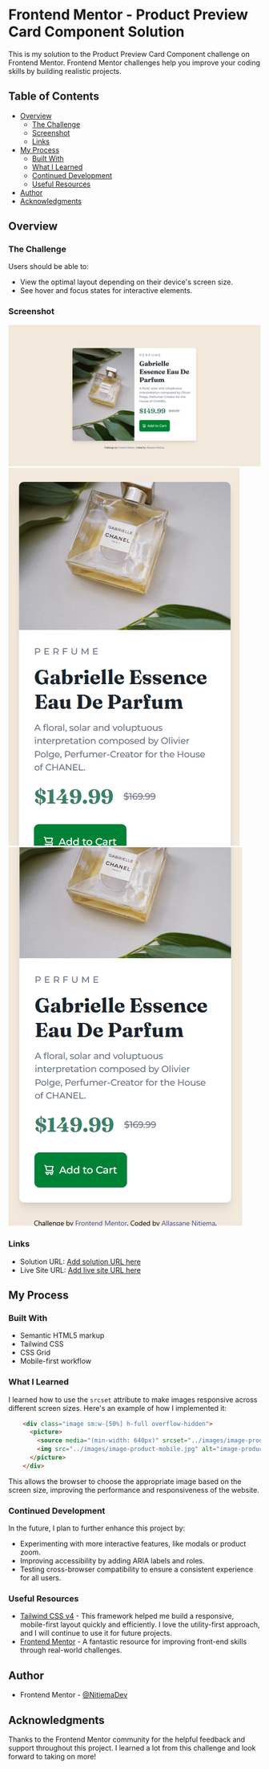 # Frontend Mentor - Product Preview Card Component Solution

This is my solution to the Product Preview Card Component challenge on Frontend Mentor. Frontend Mentor challenges help you improve your coding skills by building realistic projects.

## Table of Contents

- [Overview](#overview)
  - [The Challenge](#the-challenge)
  - [Screenshot](#screenshot)
  - [Links](#links)
- [My Process](#my-process)
  - [Built With](#built-with)
  - [What I Learned](#what-i-learned)
  - [Continued Development](#continued-development)
  - [Useful Resources](#useful-resources)
- [Author](#author)
- [Acknowledgments](#acknowledgments)

## Overview

### The Challenge

Users should be able to:

- View the optimal layout depending on their device's screen size.
- See hover and focus states for interactive elements.

### Screenshot

![Desktop](./screenshots/desktop.png)
![Mobile](./screenshots/mobilehaut.png)
![Mobile Bottom](./screenshots/mobilebas.png)

### Links

- Solution URL: [Add solution URL here](https://your-solution-url.com)
- Live Site URL: [Add live site URL here](https://your-live-site-url.com)

## My Process

### Built With

- Semantic HTML5 markup
- Tailwind CSS
- CSS Grid
- Mobile-first workflow

### What I Learned

I learned how to use the `srcset` attribute to make images responsive across different screen sizes. Here's an example of how I implemented it:

```html
    <div class="image sm:w-[50%] h-full overflow-hidden">
      <picture>
        <source media="(min-width: 640px)" srcset="../images/image-product-desktop.jpg">
        <img src="../images/image-product-mobile.jpg" alt="image-product-desktop" class="w-full h-full object-cover rounded-t-lg sm:rounded-l-lg sm:rounded-t-none">
      </picture>
    </div>
```

This allows the browser to choose the appropriate image based on the screen size, improving the performance and responsiveness of the website.

### Continued Development

In the future, I plan to further enhance this project by:

- Experimenting with more interactive features, like modals or product zoom.
- Improving accessibility by adding ARIA labels and roles.
- Testing cross-browser compatibility to ensure a consistent experience for all users.

### Useful Resources

- [Tailwind CSS v4](https://tailwindcss.com/) - This framework helped me build a responsive, mobile-first layout quickly and efficiently. I love the utility-first approach, and I will continue to use it for future projects.
- [Frontend Mentor](https://www.frontendmentor.io) - A fantastic resource for improving front-end skills through real-world challenges.

## Author

- Frontend Mentor - [@NitiemaDev](https://www.frontendmentor.io/profile/NitiemaDev)

## Acknowledgments

Thanks to the Frontend Mentor community for the helpful feedback and support throughout this project. I learned a lot from this challenge and look forward to taking on more!

